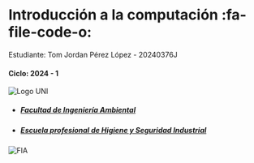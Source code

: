 # Introducción a la computación :fa-file-code-o:
Estudiante: Tom Jordan Pérez López - 20240376J
#### Ciclo: 2024 - 1
![Logo UNI](https://upload.wikimedia.org/wikipedia/commons/thumb/f/f7/Uni-logo_transparente_granate.png/191px-Uni-logo_transparente_granate.png "Logo UNI")

- ##### [Facultad de Ingeniería Ambiental](https://fia.uni.edu.pe/ "Facultad de Ingeniería Ambiental")
- ##### [Escuela profesional de Higiene y Seguridad Industrial](https://acreditacion.uni.edu.pe/es/hygiene/ "Escuela profesional de Higiene y Seguridad Industrial") 

![FIA](https://acreditacion.uni.edu.pe/wp-content/uploads/2024/01/FIA-1-scaled.jpeg "FIA")
